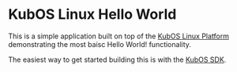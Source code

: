 # KubOS Linux Hello World

This is a simple application built on top of the [KubOS Linux Platform](https://github.com/kubostech/kubos-linux-build) 
demonstrating the most baisc Hello World! functionality.

The easiest way to get started building this is with the [KubOS SDK](http://docs.kubos.co/latest/md_docs_kubos-sdk.html).
